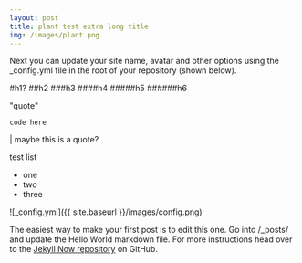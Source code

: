 ```yaml
---
layout: post
title: plant test extra long title
img: /images/plant.png
---
```


Next you can update your site name, avatar and other options using the _config.yml file in the root of your repository (shown below).

#h1?
##h2
###h3
####h4
#####h5
######h6

"quote"

`code here`

| maybe this is a quote?

test list
- one
- two
- three

![_config.yml]({{ site.baseurl }}/images/config.png)

The easiest way to make your first post is to edit this one. Go into /_posts/ and update the Hello World markdown file. For more instructions head over to the [Jekyll Now repository](https://github.com/barryclark/jekyll-now) on GitHub.